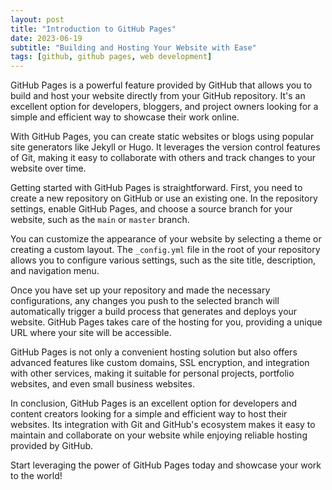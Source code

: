 ```yaml
---
layout: post
title: "Introduction to GitHub Pages"
date: 2023-06-19
subtitle: "Building and Hosting Your Website with Ease"
tags: [github, github pages, web development]
---
```


GitHub Pages is a powerful feature provided by GitHub that allows you to build and host your website directly from your GitHub repository. It's an excellent option for developers, bloggers, and project owners looking for a simple and efficient way to showcase their work online.

With GitHub Pages, you can create static websites or blogs using popular site generators like Jekyll or Hugo. It leverages the version control features of Git, making it easy to collaborate with others and track changes to your website over time.

Getting started with GitHub Pages is straightforward. First, you need to create a new repository on GitHub or use an existing one. In the repository settings, enable GitHub Pages, and choose a source branch for your website, such as the `main` or `master` branch.

You can customize the appearance of your website by selecting a theme or creating a custom layout. The `_config.yml` file in the root of your repository allows you to configure various settings, such as the site title, description, and navigation menu.

Once you have set up your repository and made the necessary configurations, any changes you push to the selected branch will automatically trigger a build process that generates and deploys your website. GitHub Pages takes care of the hosting for you, providing a unique URL where your site will be accessible.

GitHub Pages is not only a convenient hosting solution but also offers advanced features like custom domains, SSL encryption, and integration with other services, making it suitable for personal projects, portfolio websites, and even small business websites.

In conclusion, GitHub Pages is an excellent option for developers and content creators looking for a simple and efficient way to host their websites. Its integration with Git and GitHub's ecosystem makes it easy to maintain and collaborate on your website while enjoying reliable hosting provided by GitHub.

Start leveraging the power of GitHub Pages today and showcase your work to the world!

